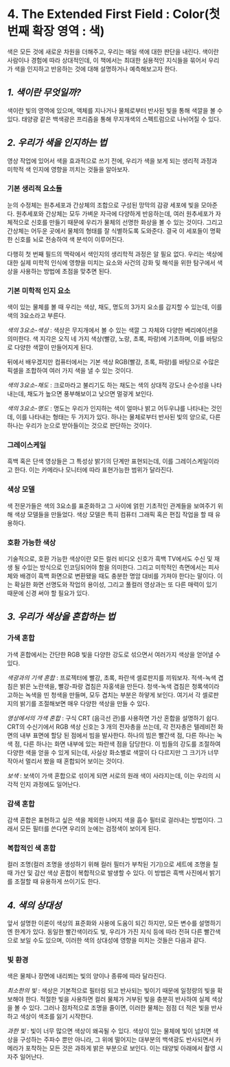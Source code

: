 # 4. The Extended First Field : Color(첫 번째 확장 영역 : 색)
색은 모든 것에 새로운 차원을 더해주고, 우리는 매일 색에 대한 판단을 내린다. 색이란 사람이나 경험에 따라 상대적인데, 이 책에서는 최대한
실용적인 지식들을 묶어서 우리가 색을 인지하고 반응하는 것에 대해 설명하거나 예측해보고자 한다.

## _1. 색이란 무엇일까?_
색이란 빛의 영역에 있으며, 액체를 지나거나 물체로부터 반사된 빛을 통해 색깔을 볼 수 있다. 태양광 같은 백색광은 프리즘을 통해
무지개색의 스펙트럼으로 나뉘어질 수 있다.

## _2. 우리가 색을 인지하는 법_
영상 작업에 있어서 색을 효과적으로 쓰기 전에, 우리가 색을 보게 되는 생리적 과정과 미학적 색 인지에 영향을 끼치는 것들을 알아보자.

### 기본 생리적 요소들
눈의 수정체는 원추세포과 간상체의 조합으로 구성된 망막의 감광 세포에 빛을 모아준다. 원추세포와 간상체는 모두 가벼운 자극에 다양하게 반응하는데, 여러 원추세포가 자체적으로 신호를 만들기 때문에 우리가 물체의 선명한 화상을 볼 수 있는 것이다. 그리고 간상체는 어두운 곳에서 물체의 형태를 잘 식별하도록 도와준다. 결국 이 세포들이 명확한 신호를 뇌로 전송하여 색 분석이 이루어진다.

다행히 첫 번째 필드의 맥락에서 색인지의 생리학적 과정은 알 필요 없다. 우리는 색상에 대한 실제 미학적 인식에 영향을 미치는 요소와 사건의 강화 및 해석을 위한 탐구에서 색상을 사용하는 방법에 초점을 맞추면 된다.

### 기본 미학적 인지 요소
색이 있는 물체를 볼 때 우리는 색상, 채도, 명도의 3가지 요소를 감지할 수 있는데, 이를 색의 3요소라고 부른다.

_색의 3요소-색상_ : 색상은 무지개에서 볼 수 있는 색깔 그 자체와 다양한 베리에이션을 의미한다. 색 지각은 오직 네 가지 색상(빨강, 노랑, 초록, 파랑)에  기초하며, 이를 바탕으로 다양한 색깔이 만들어지게 된다. 

뒤에서 배우겠지만 컴퓨터에서는 기본 색상 RGB(빨강, 초록, 파랑)를 바탕으로 수많은 픽셀을 조합하여 여러 가지 색을 낼 수 있는 것이다. 

_색의 3요소-채도_ : 크로마라고 불리기도 하는 채도는 색의 상대적 강도나 순수성을 나타내는데, 채도가 높으면 풍부해보이고 낮으면 멀겋게 보인다.

_색의 3요소-명도_ : 명도는 우리가 인지하는 색이 얼마나 밝고 어두우냐를 나타내는 것인데, 이를 나타내는 형태는 두 가지가 있다. 하나는 물체로부터 반사된 빛의 양으로, 다른 하나는 우리가 눈으로 받아들이는 것으로 판단하는 것이다.

### 그레이스케일
흑백 혹은 단색 영상들은 그 특성상 밝기의 단계만 표현되는데, 이를 그레이스케일이라고 한다. 이는 카메라나 모니터에 따라 표현가능한 범위가 달라진다.

### 색상 모델
색 전문가들은 색의 3요소를 표준화하고 그 사이에 얽힌 기초적인 관계들을 보여주기 위해 색상 모델들을 만들었다. 색상 모델은 특히 컴퓨터 그래픽 혹은 편집 작업을 할 때 유용하다.

### 호환 가능한 색상
기술적으로, 호환 가능한 색상이란 모든 컬러 비디오 신호가 흑백 TV에서도 수신 및 재생 될 수있는 방식으로 인코딩되어야 함을 의미한다. 그리고 미학적인 측면에서는 피사체와 배경이 흑백 화면으로 변환됐을 때도 충분한 명암 대비를 가져야 한다는 말이다. 이는 확실한 화면 선명도와 작업의 용이성, 그리고 풀컬러 영상과는 또 다른 매력이 있기 때문에 신경 써야 할 필요가 있다.

## _3. 우리가 색상을 혼합하는 법_

### 가색 혼합
가색 혼합에서는 간단한 RGB 빛을 다양한 강도로 섞으면서 여러가지 색상을 얻어낼 수 있다.

_색광과의 기색 혼합_ : 프로젝터에 빨강, 초록, 파란색 셀로판지를 끼워보자. 적색-녹색 겹침은 밝은 노란색을, 빨강-파랑 겹침은 자홍색을 만든다. 청색-녹색 겹침은 청록색이라고하는 
녹색을 띤 청색을 만들며, 모두 겹치는 부분은 하얗게 보인다. 여기서 각 셀로판지의 밝기를 조절해보면 매우 다양한 색상을 만들 수 있다.

_영상에서의 가색 혼합_ : 구식 CRT (음극선 관)를 사용하면 가산 혼합을 설명하기 쉽다. CRT의 수신기에서 RGB 색상 신호는 3 개의 전자총을 쓰는데, 각 전자총은 텔레비전 화면의 내부 표면에 할당 된 점에서 빔을 발사한다. 하나의 빔은 빨간색 점, 다른 하나는 녹색 점, 다른 하나는 화면 내부에 있는 파란색 점을 담당한다. 이 빔들의 강도를 조절하여 다양한 색을 얻을 수 있게 되는데, 사실상 화소별로 색깔이 다 다르지만 그 크기가 너무 작아서 멀리서 봤을 때 혼합되어 보이는 것이다.

_보색_ : 보색이 가색 혼합으로 섞이게 되면 서로의 원래 색이 사라지는데, 이는 우리의 시각적 인지 과정에도 일어난다.

### 감색 혼합
감색 혼합은 표현하고 싶은 색을 제외한 나머지 색을 흡수 필터로 걸러내는 방법이다. 그래서 모든 필터를 쓴다면 우리의 눈에는 검정색이 보이게 된다.

### 복합적인 색 혼합
컬러 조명(컬러 조명을 생성하기 위해 컬러 필터가 부착된 기기)으로 세트에 조명을 칠 때 가산 및 감산 색상 혼합이 복합적으로 발생할 수 있다. 
이 방법은 흑백 사진에서 밝기를 조절할 때 유용하게 쓰이기도 한다.

## _4. 색의 상대성_
앞서 설명한 이론이 색상의 표준화와 사용에 도움이 되긴 하지만, 모든 변수를 설명하기엔 한계가 있다. 동일한 빨간색이라도 빛, 우리가 가진 지식 등에 따라 전혀 다른 빨간색으로 보일 수도 있으며, 이러한 색의 상대성에 영향을 미치는 것들은 다음과 같다.

### 빛 환경
색은 물체나 장면에 내리쬐는 빛의 양이나 종류에 따라 달라진다.

_최소한의 빛_ : 색상은 기본적으로 필터링 되고 반사되는 빛이기 때문에 일정량의 빛을 확보해야 한다. 적절한 빛을 사용하면 컬러 물체가 거부된 빛을 충분히 반사하여 실제 색상을 볼 수 있다. 그러나 점차적으로 조명을 줄이면, 이러한 물체는 점점 더 적은 빛을 반사하고 색상이 색조를 잃기 시작한다. 

_과한 빛_ : 빛이 너무 많으면 색상이 왜곡될 수 있다. 색상이 있는 물체에 빛이 넘치면 색상을 구성하는 주파수 뿐만 아니라, 그 위에 떨어지는 대부분의 백색광도 반사되면서 카메라가 포착하는 모든 것은 과하게 밝은 부분으로 보인다. 이는 태양빛 아래에서 촬영 시 자주 일어난다.
